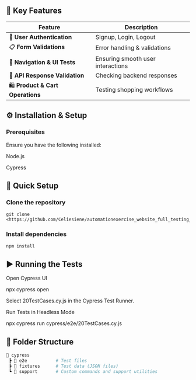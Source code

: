 ## 🌟 Key Features

Feature | Description  
--------|------------  
🔐 **User Authentication** | Signup, Login, Logout  
📋 **Form Validations** | Error handling & validations  
🔄 **Navigation & UI Tests** | Ensuring smooth user interactions  
🔌 **API Response Validation** | Checking backend responses  
🛍 **Product & Cart Operations** | Testing shopping workflows  


## ⚙️ Installation & Setup

### Prerequisites

Ensure you have the following installed:

Node.js

Cypress

## 🚀 Quick Setup

### Clone the repository
```
git clone <https://github.com/Celiesiene/automationexercise_website_full_testing_portfolio>
```

### Install dependencies
```
npm install
```

## ▶️ Running the Tests

Open Cypress UI

npx cypress open

Select 20TestCases.cy.js in the Cypress Test Runner.

Run Tests in Headless Mode

npx cypress run cypress/e2e/20TestCases.cy.js

## 📁 Folder Structure

```bash
📁 cypress
 ┣ 📁 e2e           # Test files
 ┣ 📁 fixtures      # Test data (JSON files)
 ┗ 📁 support       # Custom commands and support utilities
```
 
